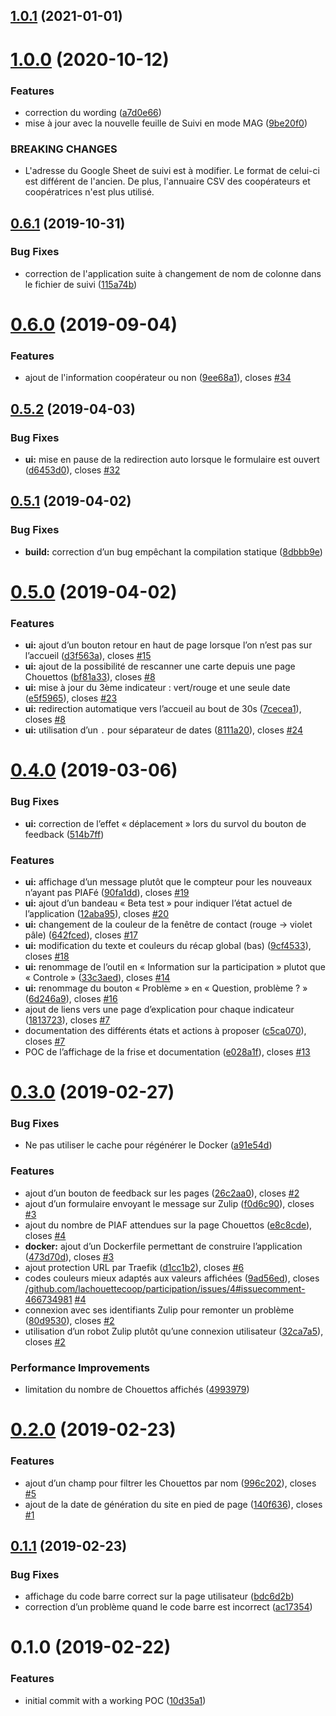 ## [1.0.1](https://github.com/lachouettecoop/participation/compare/1.0.0...1.0.1) (2021-01-01)



# [1.0.0](https://github.com/lachouettecoop/participation/compare/0.6.1...1.0.0) (2020-10-12)


### Features

* correction du wording ([a7d0e66](https://github.com/lachouettecoop/participation/commit/a7d0e66))
* mise à jour avec la nouvelle feuille de Suivi en mode MAG ([9be20f0](https://github.com/lachouettecoop/participation/commit/9be20f0))


### BREAKING CHANGES

* L'adresse du Google Sheet de suivi est à modifier. Le format de celui-ci est
différent de l'ancien. De plus, l'annuaire CSV des coopérateurs et coopératrices n'est plus utilisé.



## [0.6.1](https://github.com/lachouettecoop/participation/compare/0.6.0...0.6.1) (2019-10-31)


### Bug Fixes

* correction de l'application suite à changement de nom de colonne dans le fichier de suivi ([115a74b](https://github.com/lachouettecoop/participation/commit/115a74b))



# [0.6.0](https://github.com/lachouettecoop/participation/compare/0.5.2...0.6.0) (2019-09-04)


### Features

* ajout de l'information coopérateur ou non ([9ee68a1](https://github.com/lachouettecoop/participation/commit/9ee68a1)), closes [#34](https://github.com/lachouettecoop/participation/issues/34)



## [0.5.2](https://github.com/lachouettecoop/participation/compare/0.5.1...0.5.2) (2019-04-03)


### Bug Fixes

* **ui:** mise en pause de la redirection auto lorsque le formulaire est ouvert ([d6453d0](https://github.com/lachouettecoop/participation/commit/d6453d0)), closes [#32](https://github.com/lachouettecoop/participation/issues/32)



## [0.5.1](https://github.com/lachouettecoop/participation/compare/0.5.0...0.5.1) (2019-04-02)


### Bug Fixes

* **build:** correction d’un bug empêchant la compilation statique ([8dbbb9e](https://github.com/lachouettecoop/participation/commit/8dbbb9e))



# [0.5.0](https://github.com/lachouettecoop/participation/compare/0.4.0...0.5.0) (2019-04-02)


### Features

* **ui:** ajout d’un bouton retour en haut de page lorsque l’on n’est pas sur l’accueil ([d3f563a](https://github.com/lachouettecoop/participation/commit/d3f563a)), closes [#15](https://github.com/lachouettecoop/participation/issues/15)
* **ui:** ajout de la possibilité de rescanner une carte depuis une page Chouettos ([bf81a33](https://github.com/lachouettecoop/participation/commit/bf81a33)), closes [#8](https://github.com/lachouettecoop/participation/issues/8)
* **ui:** mise à jour du 3ème indicateur : vert/rouge et une seule date ([e5f5965](https://github.com/lachouettecoop/participation/commit/e5f5965)), closes [#23](https://github.com/lachouettecoop/participation/issues/23)
* **ui:** redirection automatique vers l’accueil au bout de 30s ([7cecea1](https://github.com/lachouettecoop/participation/commit/7cecea1)), closes [#8](https://github.com/lachouettecoop/participation/issues/8)
* **ui:** utilisation d’un `.` pour séparateur de dates ([8111a20](https://github.com/lachouettecoop/participation/commit/8111a20)), closes [#24](https://github.com/lachouettecoop/participation/issues/24)



# [0.4.0](https://github.com/lachouettecoop/participation/compare/0.3.0...0.4.0) (2019-03-06)


### Bug Fixes

* **ui:** correction de l’effet « déplacement » lors du survol du bouton de feedback ([514b7ff](https://github.com/lachouettecoop/participation/commit/514b7ff))


### Features

* **ui:** affichage d’un message plutôt que le compteur pour les nouveaux n’ayant pas PIAFé ([90fa1dd](https://github.com/lachouettecoop/participation/commit/90fa1dd)), closes [#19](https://github.com/lachouettecoop/participation/issues/19)
* **ui:** ajout d’un bandeau « Beta test » pour indiquer l’état actuel de l’application ([12aba95](https://github.com/lachouettecoop/participation/commit/12aba95)), closes [#20](https://github.com/lachouettecoop/participation/issues/20)
* **ui:** changement de la couleur de la fenêtre de contact (rouge -> violet pâle) ([642fced](https://github.com/lachouettecoop/participation/commit/642fced)), closes [#17](https://github.com/lachouettecoop/participation/issues/17)
* **ui:** modification du texte et couleurs du récap global (bas) ([9cf4533](https://github.com/lachouettecoop/participation/commit/9cf4533)), closes [#18](https://github.com/lachouettecoop/participation/issues/18)
* **ui:** renommage de l’outil en « Information sur la participation » plutot que « Controle » ([33c3aed](https://github.com/lachouettecoop/participation/commit/33c3aed)), closes [#14](https://github.com/lachouettecoop/participation/issues/14)
* **ui:** renommage du bouton « Problème » en « Question, problème ? » ([6d246a9](https://github.com/lachouettecoop/participation/commit/6d246a9)), closes [#16](https://github.com/lachouettecoop/participation/issues/16)
* ajout de liens vers une page d’explication pour chaque indicateur ([1813723](https://github.com/lachouettecoop/participation/commit/1813723)), closes [#7](https://github.com/lachouettecoop/participation/issues/7)
* documentation des différents états et actions à proposer ([c5ca070](https://github.com/lachouettecoop/participation/commit/c5ca070)), closes [#7](https://github.com/lachouettecoop/participation/issues/7)
* POC de l’affichage de la frise et documentation ([e028a1f](https://github.com/lachouettecoop/participation/commit/e028a1f)), closes [#13](https://github.com/lachouettecoop/participation/issues/13)



# [0.3.0](https://github.com/lachouettecoop/participation/compare/0.2.0...0.3.0) (2019-02-27)


### Bug Fixes

* Ne pas utiliser le cache pour régénérer le Docker ([a91e54d](https://github.com/lachouettecoop/participation/commit/a91e54d))


### Features

* ajout d’un bouton de feedback sur les pages ([26c2aa0](https://github.com/lachouettecoop/participation/commit/26c2aa0)), closes [#2](https://github.com/lachouettecoop/participation/issues/2)
* ajout d’un formulaire envoyant le message sur Zulip ([f0d6c90](https://github.com/lachouettecoop/participation/commit/f0d6c90)), closes [#3](https://github.com/lachouettecoop/participation/issues/3)
* ajout du nombre de PIAF attendues sur la page Chouettos ([e8c8cde](https://github.com/lachouettecoop/participation/commit/e8c8cde)), closes [#4](https://github.com/lachouettecoop/participation/issues/4)
* **docker:** ajout d’un Dockerfile permettant de construire l’application ([473d70d](https://github.com/lachouettecoop/participation/commit/473d70d)), closes [#3](https://github.com/lachouettecoop/participation/issues/3)
* ajout protection URL par Traefik ([d1cc1b2](https://github.com/lachouettecoop/participation/commit/d1cc1b2)), closes [#6](https://github.com/lachouettecoop/participation/issues/6)
* codes couleurs mieux adaptés aux valeurs affichées ([9ad56ed](https://github.com/lachouettecoop/participation/commit/9ad56ed)), closes [/github.com/lachouettecoop/participation/issues/4#issuecomment-466734981](https://github.com//github.com/lachouettecoop/participation/issues/4/issues/issuecomment-466734981) [#4](https://github.com/lachouettecoop/participation/issues/4)
* connexion avec ses identifiants Zulip pour remonter un problème ([80d9530](https://github.com/lachouettecoop/participation/commit/80d9530)), closes [#2](https://github.com/lachouettecoop/participation/issues/2)
* utilisation d’un robot Zulip plutôt qu’une connexion utilisateur ([32ca7a5](https://github.com/lachouettecoop/participation/commit/32ca7a5)), closes [#2](https://github.com/lachouettecoop/participation/issues/2)


### Performance Improvements

* limitation du nombre de Chouettos affichés ([4993979](https://github.com/lachouettecoop/participation/commit/4993979))



# [0.2.0](https://github.com/lachouettecoop/participation/compare/0.1.1...0.2.0) (2019-02-23)


### Features

* ajout d’un champ pour filtrer les Chouettos par nom ([996c202](https://github.com/lachouettecoop/participation/commit/996c202)), closes [#5](https://github.com/lachouettecoop/participation/issues/5)
* ajout de la date de génération du site en pied de page ([140f636](https://github.com/lachouettecoop/participation/commit/140f636)), closes [#1](https://github.com/lachouettecoop/participation/issues/1)



## [0.1.1](https://github.com/lachouettecoop/participation/compare/0.1.0...0.1.1) (2019-02-23)


### Bug Fixes

* affichage du code barre correct sur la page utilisateur ([bdc6d2b](https://github.com/lachouettecoop/participation/commit/bdc6d2b))
* correction d’un problème quand le code barre est incorrect ([ac17354](https://github.com/lachouettecoop/participation/commit/ac17354))



# 0.1.0 (2019-02-22)


### Features

* initial commit with a working POC ([10d35a1](https://github.com/lachouettecoop/participation/commit/10d35a1))



